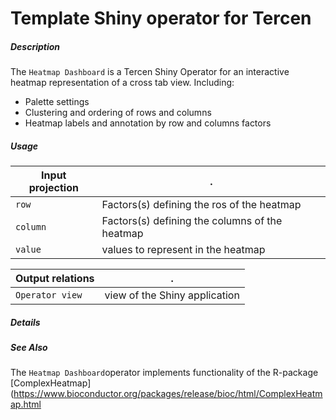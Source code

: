 # Template Shiny operator for Tercen

##### Description

The `Heatmap Dashboard` is a Tercen Shiny Operator for an interactive heatmap representation of a cross tab view.
Including:
- Palette settings
- Clustering and ordering of rows and columns
- Heatmap labels and annotation by row and columns factors

##### Usage

Input projection|.
---|---
`row`  | Factors(s) defining the ros of the heatmap         
`column` | Factors(s) defining the columns of the heatmap      
`value`  | values to represent in the heatmap    

Output relations|.
---|---
`Operator view`        | view of the Shiny application

##### Details


##### See Also
 The `Heatmap Dashboard`operator implements functionality of the R-package [ComplexHeatmap](https://www.bioconductor.org/packages/release/bioc/html/ComplexHeatmap.html
